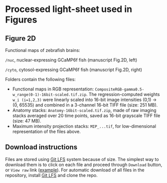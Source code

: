 # Processed light-sheet used in Figures

## Figure 2D
Functional maps of zebrafish brains: 

`/nuc`, nuclear-expressing GCaMP6f fish (manuscript Fig.2D, left)

`/cyto`, cytosol-expressing GCaMP6f fish (manuscript Fig.2D, right)

Folders contain the following files:
  * Functional maps in RGB representation: `CompositeRGB-gamma0.5-w_range(0-1)-16bit-scaled.tif.zip`. The regression-computed weights `w_i (i=1,2,3)`   were linearly scaled into 16-bit image intensities (0,1) -> (0, 65535) and combined in a 3-channel 16-bit TIFF file (size: 251 MB).
  * Anatomy stacks: `Anatomy-16bit-scaled.tif.zip`, made of raw imaging stacks averaged over 20 time points, saved as 16-bit grayscale TIFF file (size: 47 MB).
  * Maximum intensity projection stacks: `MIP_...tif`, for low-dimensional representation of the files above.

## Download instructions
Files are stored using [Git LFS](https://git-lfs.github.com/) system because of size. The simplest way to download them is to click on each file and proceed through `Download` button, or `View raw` link ([example](https://github.com/optofish-paper/FigData/blob/master/Fig2D/nuc/MIP_CompositeRGB-w_max0p46.tif)). For automatic download of all files in the repository, install [Git LFS](https://git-lfs.github.com/) and clone the repo.
